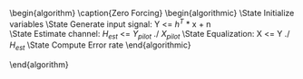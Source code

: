 \begin{algorithm}
\caption{Zero Forcing}
\begin{algorithmic}
\State Initialize variables
\State Generate input signal: Y <= $h^T$ * x + n           
\State Estimate channel: $H_{est}$ <= $Y_{pilot}$ ./ $X_{pilot}$
\State Equalization: X <= Y ./ $H_{est}$
\State Compute Error rate
\end{algorithmic}

\end{algorithm}